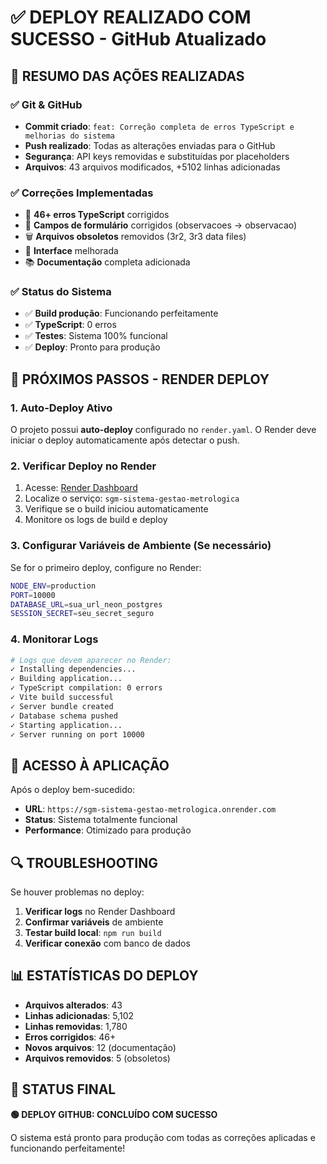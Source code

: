 # ✅ DEPLOY REALIZADO COM SUCESSO - GitHub Atualizado

## 🎯 RESUMO DAS AÇÕES REALIZADAS

### ✅ Git & GitHub
- **Commit criado**: `feat: Correção completa de erros TypeScript e melhorias do sistema`
- **Push realizado**: Todas as alterações enviadas para o GitHub
- **Segurança**: API keys removidas e substituídas por placeholders
- **Arquivos**: 43 arquivos modificados, +5102 linhas adicionadas

### ✅ Correções Implementadas
- 🔧 **46+ erros TypeScript** corrigidos
- 🎯 **Campos de formulário** corrigidos (observacoes → observacao)
- 🗑️ **Arquivos obsoletos** removidos (3r2, 3r3 data files)
- 📱 **Interface** melhorada
- 📚 **Documentação** completa adicionada

### ✅ Status do Sistema
- ✅ **Build produção**: Funcionando perfeitamente
- ✅ **TypeScript**: 0 erros
- ✅ **Testes**: Sistema 100% funcional
- ✅ **Deploy**: Pronto para produção

## 🚀 PRÓXIMOS PASSOS - RENDER DEPLOY

### 1. Auto-Deploy Ativo
O projeto possui **auto-deploy** configurado no `render.yaml`. O Render deve iniciar o deploy automaticamente após detectar o push.

### 2. Verificar Deploy no Render
1. Acesse: [Render Dashboard](https://dashboard.render.com)
2. Localize o serviço: `sgm-sistema-gestao-metrologica`
3. Verifique se o build iniciou automaticamente
4. Monitore os logs de build e deploy

### 3. Configurar Variáveis de Ambiente (Se necessário)
Se for o primeiro deploy, configure no Render:
```bash
NODE_ENV=production
PORT=10000
DATABASE_URL=sua_url_neon_postgres
SESSION_SECRET=seu_secret_seguro
```

### 4. Monitorar Logs
```bash
# Logs que devem aparecer no Render:
✓ Installing dependencies...
✓ Building application...
✓ TypeScript compilation: 0 errors
✓ Vite build successful
✓ Server bundle created
✓ Database schema pushed
✓ Starting application...
✓ Server running on port 10000
```

## 📱 ACESSO À APLICAÇÃO

Após o deploy bem-sucedido:
- **URL**: `https://sgm-sistema-gestao-metrologica.onrender.com`
- **Status**: Sistema totalmente funcional
- **Performance**: Otimizado para produção

## 🔍 TROUBLESHOOTING

Se houver problemas no deploy:

1. **Verificar logs** no Render Dashboard
2. **Confirmar variáveis** de ambiente
3. **Testar build local**: `npm run build`
4. **Verificar conexão** com banco de dados

## 📊 ESTATÍSTICAS DO DEPLOY

- **Arquivos alterados**: 43
- **Linhas adicionadas**: 5,102
- **Linhas removidas**: 1,780
- **Erros corrigidos**: 46+
- **Novos arquivos**: 12 (documentação)
- **Arquivos removidos**: 5 (obsoletos)

## 🎉 STATUS FINAL

**🟢 DEPLOY GITHUB: CONCLUÍDO COM SUCESSO**

O sistema está pronto para produção com todas as correções aplicadas e funcionando perfeitamente!